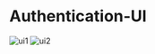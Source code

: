# Authentication-UI


![ui1](https://user-images.githubusercontent.com/104246685/203298777-3d4c065a-b103-4fe0-981c-2c22fe584553.PNG)
![ui2](https://user-images.githubusercontent.com/104246685/203298787-3c8b783e-675a-4c3e-8dde-1faf35d8d580.PNG)
